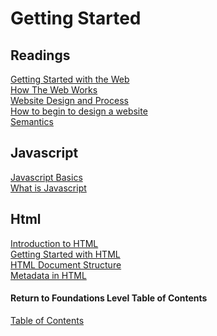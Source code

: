 # Getting Started

## Readings

[Getting Started with the Web](https://developer.mozilla.org/en-US/docs/Learn/Getting_started_with_the_web) <br>
[How The Web Works](https://developer.mozilla.org/en-US/docs/Learn/Getting_started_with_the_web/How_the_Web_works) <br>
[Website Design and Process](https://developer.mozilla.org/en-US/docs/Learn/Getting_started_with_the_web/JavaScript_basics) <br>
[How to begin to design a website](https://developer.mozilla.org/en-US/docs/Learn/Common_questions/Thinking_before_coding) <br>
[Semantics](https://developer.mozilla.org/en-US/docs/Glossary/Semantics) <br>

## Javascript

[Javascript Basics](https://developer.mozilla.org/en-US/docs/Learn/Getting_started_with_the_web/JavaScript_basics) <br>
[What is Javascript](https://developer.mozilla.org/en-US/docs/Learn/JavaScript/First_steps/What_is_JavaScript) <br>

## Html

[Introduction to HTML](https://developer.mozilla.org/en-US/docs/Learn/HTML/Introduction_to_HTML/) <br>
[Getting Started with HTML](https://developer.mozilla.org/en-US/docs/Learn/HTML/Introduction_to_HTML/Getting_started) <br>
[HTML Document Structure](https://developer.mozilla.org/en-US/docs/Learn/HTML/Introduction_to_HTML/Document_and_website_structure) <br>
[Metadata in HTML](https://developer.mozilla.org/en-US/docs/Learn/HTML/Introduction_to_HTML/The_head_metadata_in_HTML) <br>


#### Return to Foundations Level Table of Contents
[Table of Contents](https://github.com/TraceDugar/reading-notes/blob/main/201/Toc.md)
